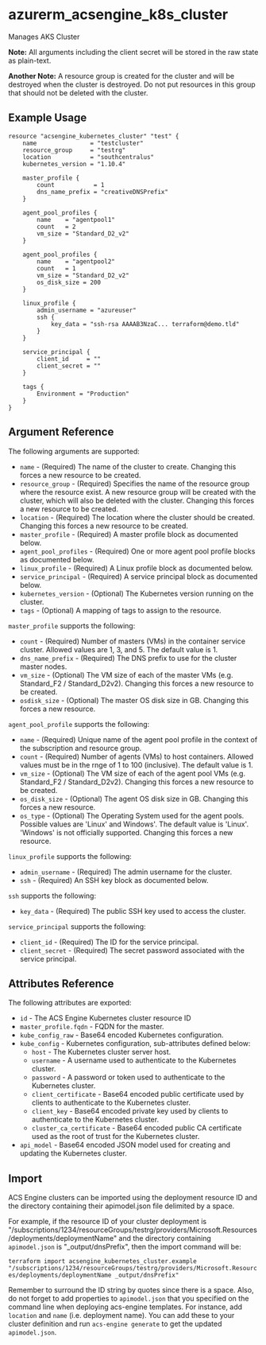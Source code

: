 # azurerm_acsengine_k8s_cluster

Manages AKS Cluster

**Note:** All arguments including the client secret will be stored in the raw state as plain-text.

**Another Note:** A resource group is created for the cluster and will be destroyed when the cluster is destroyed. Do not put resources in this group that should not be deleted with the cluster.

## Example Usage

<!-- Try testing this exact configuration -->

```hcl
resource "acsengine_kubernetes_cluster" "test" {
    name               = "testcluster"
    resource_group     = "testrg"
    location           = "southcentralus"
    kubernetes_version = "1.10.4"

    master_profile {
        count           = 1
        dns_name_prefix = "creativeDNSPrefix"
    }

    agent_pool_profiles {
        name    = "agentpool1"
        count   = 2
        vm_size = "Standard_D2_v2"
    }

    agent_pool_profiles {
        name    = "agentpool2"
        count   = 1
        vm_size = "Standard_D2_v2"
        os_disk_size = 200
    }

    linux_profile {
        admin_username = "azureuser"
        ssh {
            key_data = "ssh-rsa AAAAB3NzaC... terraform@demo.tld"
        }
    }

    service_principal {
        client_id     = ""
        client_secret = ""
    }

    tags {
        Environment = "Production"
    }
}
```

## Argument Reference

The following arguments are supported:

* `name` - (Required) The name of the cluster to create. Changing this forces a new resource to be created.
* `resource_group` - (Required) Specifies the name of the resource group where the resource exist. A new resource group will be created with the cluster, which will also be deleted with the cluster. Changing this forces a new resource to be created.
* `location` - (Required) The location where the cluster should be created. Changing this forces a new resource to be created.
* `master_profile` - (Required) A master profile block as documented below.
* `agent_pool_profiles` - (Required) One or more agent pool profile blocks as documented below.
* `linux_profile` - (Required) A Linux profile block as documented below.
* `service_principal` - (Required) A service principal block as documented below.
* `kubernetes_version` - (Optional) The Kubernetes version running on the cluster.
* `tags` - (Optional) A mapping of tags to assign to the resource.

`master_profile` supports the following:

* `count` - (Required) Number of masters (VMs) in the container service cluster. Allowed values are 1, 3, and 5. The default value is 1.
* `dns_name_prefix` - (Required) The DNS prefix to use for the cluster master nodes.
* `vm_size` - (Optional) The VM size of each of the master VMs (e.g. Standard_F2 / Standard_D2v2). Changing this forces a new resource to be created.
* `osdisk_size` - (Optional) The master OS disk size in GB. Changing this forces a new resource.

`agent_pool_profile` supports the following:

* `name` - (Required) Unique name of the agent pool profile in the context of the subscription and resource group.
* `count` - (Required) Number of agents (VMs) to host containers. Allowed values must be in the rnge of 1 to 100 (inclusive). The default value is 1.
* `vm_size` - (Optional) The VM size of each of the agent pool VMs (e.g. Standard_F2 / Standard_D2v2). Changing this forces a new resource to be created.
* `os_disk_size` - (Optional) The agent OS disk size in GB. Changing this forces a new resource.
* `os_type` - (Optional) The Operating System used for the agent pools. Possible values are 'Linux' and Windows'. The default value is 'Linux'. 'Windows' is not officially supported. Changing this forces a new resource.

`linux_profile` supports the following:

* `admin_username` - (Required) The admin username for the cluster.
* `ssh` - (Required) An SSH key block as documented below.

`ssh` supports the following:

* `key_data` - (Required) The public SSH key used to access the cluster.

`service_principal` supports the following:

* `client_id` - (Required) The ID for the service principal.
* `client_secret` - (Required) The secret password associated with the service principal.

## Attributes Reference

The following attributes are exported:

* `id` - The ACS Engine Kubernetes cluster resource ID
* `master_profile.fqdn` - FQDN for the master.
* `kube_config_raw` - Base64 encoded Kubernetes configuration.
* `kube_config` - Kubernetes configuration, sub-attributes defined below:
    * `host` - The Kubernetes cluster server host.
    * `username` - A username used to authenticate to the Kubernetes cluster.
    * `password` - A password or token used to authenticate to the Kubernetes cluster.
    * `client_certificate` - Base64 encoded public certificate used by clients to authenticate to the Kubernetes cluster.
    * `client_key` - Base64 encoded private key used by clients to authenticate to the Kubernetes cluster.
    * `cluster_ca_certificate` - Base64 encoded public CA certificate used as the root of trust for the Kubernetes cluster.
* `api_model` - Base64 encoded JSON model used for creating and updating the Kubernetes cluster.

## Import

ACS Engine clusters can be imported using the deployment resource ID and the directory containing their apimodel.json file delimited by a space.

For example, if the resource ID of your cluster deployment is "/subscriptions/1234/resourceGroups/testrg/providers/Microsoft.Resources/deployments/deploymentName" and the directory containing `apimodel.json` is "_output/dnsPrefix", then the import command will be:

```terraform import acsengine_kubernetes_cluster.example "/subscriptions/1234/resourceGroups/testrg/providers/Microsoft.Resources/deployments/deploymentName _output/dnsPrefix"```

Remember to surround the ID string by quotes since there is a space. Also, do not forget to add properties to `apimodel.json` that you specified on the command line when deploying acs-engine templates. For instance, add `location` and `name` (i.e. deployment name). You can add these to your cluster definition and run `acs-engine generate` to get the updated `apimodel.json`.